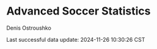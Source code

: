 # Advanced Soccer Statistics
Denis Ostroushko

<!-- gfm -->

Last successful data update: 2024-11-26 10:30:26 CST
